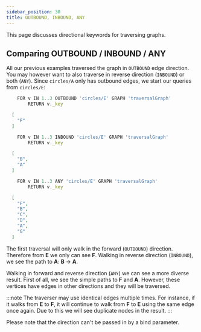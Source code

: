 ```yaml
---
sidebar_position: 30
title: OUTBOUND, INBOUND, ANY
---
```


This page discusses directional keywords for traversing graphs.

## Comparing OUTBOUND / INBOUND / ANY

All our previous examples traversed the graph in `OUTBOUND` edge direction. You may however want to also traverse in reverse direction (`INBOUND`) or both (`ANY`). Since `circles/A` only has outbound edges, we start our queries from `circles/E`:

```js
    FOR v IN 1..3 OUTBOUND 'circles/E' GRAPH 'traversalGraph'
        RETURN v._key
```

```json
  [
    "F"
  ]
```

```js
    FOR v IN 1..3 INBOUND 'circles/E' GRAPH 'traversalGraph'
        RETURN v._key
```

```json
  [
    "B",
    "A"
  ]
```

```js
    FOR v IN 1..3 ANY 'circles/E' GRAPH 'traversalGraph'
        RETURN v._key
```

```json
  [
    "F",
    "B",
    "C",
    "D",
    "A",
    "G"
  ]
```

The first traversal will only walk in the forward (`OUTBOUND`) direction. Therefore from **E** we only can see **F**. Walking in reverse direction (`INBOUND`), we see the path to **A**: **B** → **A**.

Walking in forward and reverse direction (`ANY`) we can see a more diverse result. First of all, we see the simple paths to **F** and **A**. However, these vertices have edges in other directions and they will be traversed.

:::note
The traverser may use identical edges multiple times. For instance, if it walks from **E** to **F**, it will continue to walk from **F** to **E** using the same edge once again. Due to this we will see duplicate nodes in the result.
:::

Please note that the direction can't be passed in by a bind parameter.